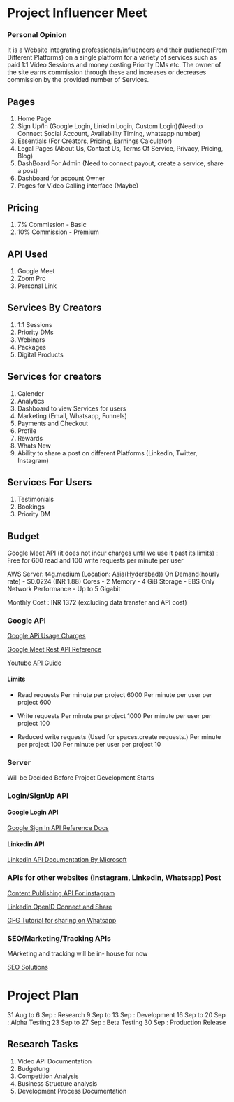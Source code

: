 # Project Influencer Meet

### Personal Opinion

It is a Website integrating professionals/influencers and their audience(From Different Platforms) on a single platform for a variety of services such as paid 1:1 Video Sessions and money costing Priority DMs etc. The owner of the site earns commission through these and increases or decreases commission by the provided number of Services.

## Pages

1. Home Page
2. Sign Up/In (Google Login, Linkdin Login, Custom Login)(Need to Connect Social Account, Availability Timing, whatsapp number)
3. Essentials (For Creators, Pricing, Earnings Calculator)
4. Legal Pages (About Us, Contact Us, Terms Of Service, Privacy, Pricing, Blog)
5. DashBoard For Admin (Need to connect payout, create a service, share a post)
6. Dashboard for account Owner
7. Pages for Video Calling interface (Maybe)

## Pricing

1. 7% Commission - Basic
2. 10% Commission - Premium

## API Used

1. Google Meet
2. Zoom Pro
3. Personal Link

## Services By Creators

1. 1:1 Sessions
2. Priority DMs
3. Webinars
4. Packages
5. Digital Products

## Services for creators

1. Calender
2. Analytics
3. Dashboard to view Services for users
4. Marketing (Email, Whatsapp, Funnels)
5. Payments and Checkout
6. Profile
7. Rewards
8. Whats New
9. Ability to share a post on different Platforms (Linkedin, Twitter, Instagram)

## Services For Users

1. Testimonials
2. Bookings
3. Priority DM

## Budget

Google Meet API (it does not incur charges until we use it past its limits) : Free for 600 read and 100 write requests per minute per user

AWS Server:
t4g.medium (Location: Asia(Hyderabad))
On Demand(hourly rate) - $0.0224 (INR 1.88)
Cores - 2
Memory - 4 GiB
Storage - EBS Only
Network Performance - Up to 5 Gigabit

Monthly Cost : INR 1372 (excluding data transfer and API cost)

### Google API

[Google APi Usage Charges](https://developers.google.com/meet/api/guides/limits)

[Google Meet Rest API Reference](https://developers.google.com/meet/api/reference/rest/v2)

[Youtube API Guide](https://www.youtube.com/watch?v=S1oGdUvgfSc)

#### Limits

- Read requests
  Per minute per project 6000
  Per minute per user per project 600

- Write requests
  Per minute per project 1000
  Per minute per user per project 100

- Reduced write requests
  (Used for spaces.create requests.)
  Per minute per project 100
  Per minute per user per project 10

### Server

Will be Decided Before Project Development Starts

### Login/SignUp API

#### Google Login API

[Google Sign In API Reference Docs](https://developers.google.com/identity/sign-in/web/sign-in)

#### Linkedin API

[Linkedin API Documentation By Microsoft](https://learn.microsoft.com/en-us/linkedin/?context=linkedin%2Fcontext)

### APIs for other websites (Instagram, Linkedin, Whatsapp) Post

[Content Publishing API For instagram](https://developers.facebook.com/docs/instagram-platform/instagram-api-with-facebook-login/content-publishing/)

[Linkedin OpenID Connect and Share](https://learn.microsoft.com/en-us/linkedin/consumer/integrations/self-serve/sign-in-with-linkedin-v2)

[GFG Tutorial for sharing on Whatsapp](https://www.geeksforgeeks.org/how-to-add-whatsapp-share-button-on-a-website/)

### SEO/Marketing/Tracking APIs

MArketing and tracking will be in- house for now

[SEO Solutions](https://rapidapi.com/collection/seo-api)

# Project Plan

31 Aug to 6 Sep : Research
9 Sep to 13 Sep : Development
16 Sep to 20 Sep : Alpha Testing
23 Sep to 27 Sep : Beta Testing
30 Sep : Production Release

## Research Tasks

1. Video API Documentation
2. Budgetung
3. Competition Analysis
4. Business Structure analysis
5. Development Process Documentation
